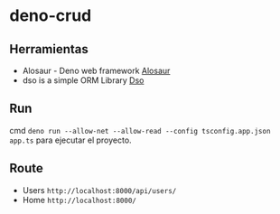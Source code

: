 # deno-crud

## Herramientas

- Alosaur - Deno web framework [Alosaur](https://github.com/alosaur/alosaur)
- dso is a simple ORM Library [Dso](https://github.com/manyuanrong/dso)

## Run

cmd `deno run --allow-net --allow-read --config tsconfig.app.json app.ts` para ejecutar el proyecto.

## Route

- Users `http://localhost:8000/api/users/`
- Home `http://localhost:8000/`
